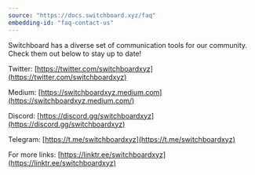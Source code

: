 ```yaml
---
source: "https://docs.switchboard.xyz/faq"
embedding-id: "faq-contact-us"
---
```

Switchboard has a diverse set of communication tools for our community. Check
them out below to stay up to date!

Twitter:
[https://twitter.com/switchboardxyz](https://twitter.com/switchboardxyz)

Medium: [https://switchboardxyz.medium.com](https://switchboardxyz.medium.com/)

Discord: [https://discord.gg/switchboardxyz](https://discord.gg/switchboardxyz)

Telegram: [https://t.me/switchboardxyz](https://t.me/switchboardxyz)

For more links:
[https://linktr.ee/switchboardxyz](https://linktr.ee/switchboardxyz)
